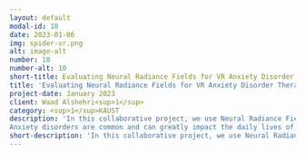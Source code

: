 ```yaml
---
layout: default
modal-id: 10
date: 2023-01-06
img: spider-vr.png
alt: image-alt
number: 10
number-alt: 10
short-title: Evaluating Neural Radiance Fields for VR Anxiety Disorder Therapy
title: 'Evaluating Neural Radiance Fields for VR Anxiety Disorder Therapy'
project-date: January 2023
client: Waad Alshehri<sup>1</sup> 
category: <sup>1</sup>KAUST
description: 'In this collaborative project, we use Neural Radiance Fields (Nerfs) - a novel image-based realistic rendering method - and virtual reality, to potentially improve the treatment of anxiety disorders. 
Anxiety disorders are common and can greatly impact the daily lives of people. Traditional therapies such as cognitive behavioral therapy and exposure therapy have shown to be effective in reducing anxiety symptoms, but can be difficult to implement in real-world settings. This is where virtual reality and photorealistic rendering technology come in as a potential solution. By creating realistic virtual environments, patients can be exposed to their triggers in a controlled setting and trained to respond appropriately. The use of photorealistic rendering technology has been found to increase the sense of presence and immersion in virtual environments, potentially making the therapy more effective. This collaborative project aims to implement a software framework for VR anxiety disorder treatment and the evaluation of its effectiveness.'
short-description: 'In this collaborative project, we use Neural Radiance Fields (Nerfs) - a novel image-based realistic rendering method - and virtual reality, to potentially improve the treatment of anxiety disorders'
---
```

